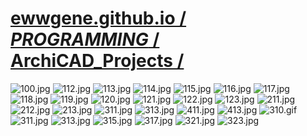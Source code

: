 
# [ewwgene.github.io /](https://ewwgene.github.io/) [_PROGRAMMING_ /](https://ewwgene.github.io/PROGRAMMING) [ArchiCAD_Projects /](https://ewwgene.github.io/ArchiCAD_Projects)

<a id="100"></a> ![100.jpg](https://ewwgene.github.io/ArchiCAD_Projects/100.jpg)
<a id="112"></a> ![112.jpg](https://ewwgene.github.io/ArchiCAD_Projects/112.jpg)
<a id="113"></a> ![113.jpg](https://ewwgene.github.io/ArchiCAD_Projects/113.jpg)
<a id="114"></a> ![114.jpg](https://ewwgene.github.io/ArchiCAD_Projects/114.jpg)
<a id="115"></a> ![115.jpg](https://ewwgene.github.io/ArchiCAD_Projects/115.jpg)
<a id="116"></a> ![116.jpg](https://ewwgene.github.io/ArchiCAD_Projects/116.jpg)
<a id="117"></a> ![117.jpg](https://ewwgene.github.io/ArchiCAD_Projects/117.jpg)
<a id="118"></a> ![118.jpg](https://ewwgene.github.io/ArchiCAD_Projects/118.jpg)
<a id="119"></a> ![119.jpg](https://ewwgene.github.io/ArchiCAD_Projects/119.jpg)
<a id="120"></a> ![120.jpg](https://ewwgene.github.io/ArchiCAD_Projects/120.jpg)
<a id="121"></a> ![121.jpg](https://ewwgene.github.io/ArchiCAD_Projects/121.jpg)
<a id="122"></a> ![122.jpg](https://ewwgene.github.io/ArchiCAD_Projects/122.jpg)
<a id="123"></a> ![123.jpg](https://ewwgene.github.io/ArchiCAD_Projects/123.jpg)
<a id="211m"></a> ![211.jpg](https://ewwgene.github.io/ArchiCAD_Projects/Making/211.jpg)
<a id="212m"></a> ![212.jpg](https://ewwgene.github.io/ArchiCAD_Projects/Making/212.jpg)
<a id="213m"></a> ![213.jpg](https://ewwgene.github.io/ArchiCAD_Projects/Making/213.jpg)
<a id="311m"></a> ![311.jpg](https://ewwgene.github.io/ArchiCAD_Projects/Making/311.jpg)
<a id="313m"></a> ![313.jpg](https://ewwgene.github.io/ArchiCAD_Projects/Making/313.jpg)
<a id="411m"></a> ![411.jpg](https://ewwgene.github.io/ArchiCAD_Projects/Making/411.jpg)
<a id="413m"></a> ![413.jpg](https://ewwgene.github.io/ArchiCAD_Projects/Making/413.jpg)
<a id="310"></a> ![310.gif](https://ewwgene.github.io/ArchiCAD_Projects/310.gif)
<a id="311"></a> ![311.jpg](https://ewwgene.github.io/ArchiCAD_Projects/311.jpg)
<a id="313"></a> ![313.jpg](https://ewwgene.github.io/ArchiCAD_Projects/313.jpg)
<a id="315"></a> ![315.jpg](https://ewwgene.github.io/ArchiCAD_Projects/315.jpg)
<a id="317"></a> ![317.jpg](https://ewwgene.github.io/ArchiCAD_Projects/317.jpg)
<a id="321"></a> ![321.jpg](https://ewwgene.github.io/ArchiCAD_Projects/321.jpg)
<a id="323"></a> ![323.jpg](https://ewwgene.github.io/ArchiCAD_Projects/323.jpg)

